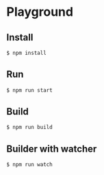 # Playground

## Install

```bash
$ npm install
```

## Run

```bash
$ npm run start
```

## Build

```bash
$ npm run build
```

## Builder with watcher

```bash
$ npm run watch
```
